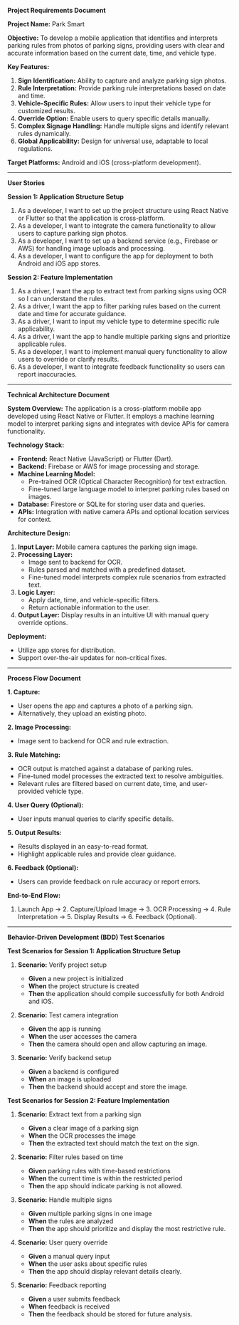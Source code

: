 **Project Requirements Document**

**Project Name:** Park Smart

**Objective:**
To develop a mobile application that identifies and interprets parking rules from photos of parking signs, providing users with clear and accurate information based on the current date, time, and vehicle type.

**Key Features:**

1. **Sign Identification:** Ability to capture and analyze parking sign photos.
2. **Rule Interpretation:** Provide parking rule interpretations based on date and time.
3. **Vehicle-Specific Rules:** Allow users to input their vehicle type for customized results.
4. **Override Option:** Enable users to query specific details manually.
5. **Complex Signage Handling:** Handle multiple signs and identify relevant rules dynamically.
6. **Global Applicability:** Design for universal use, adaptable to local regulations.

**Target Platforms:** Android and iOS (cross-platform development).

---

**User Stories**

**Session 1: Application Structure Setup**

1. As a developer, I want to set up the project structure using React Native or Flutter so that the application is cross-platform.
2. As a developer, I want to integrate the camera functionality to allow users to capture parking sign photos.
3. As a developer, I want to set up a backend service (e.g., Firebase or AWS) for handling image uploads and processing.
4. As a developer, I want to configure the app for deployment to both Android and iOS app stores.

**Session 2: Feature Implementation**

1. As a driver, I want the app to extract text from parking signs using OCR so I can understand the rules.
2. As a driver, I want the app to filter parking rules based on the current date and time for accurate guidance.
3. As a driver, I want to input my vehicle type to determine specific rule applicability.
4. As a driver, I want the app to handle multiple parking signs and prioritize applicable rules.
5. As a developer, I want to implement manual query functionality to allow users to override or clarify results.
6. As a developer, I want to integrate feedback functionality so users can report inaccuracies.

---

**Technical Architecture Document**

**System Overview:**
The application is a cross-platform mobile app developed using React Native or Flutter. It employs a machine learning model to interpret parking signs and integrates with device APIs for camera functionality.

**Technology Stack:**

- **Frontend:** React Native (JavaScript) or Flutter (Dart).
- **Backend:** Firebase or AWS for image processing and storage.
- **Machine Learning Model:**
  - Pre-trained OCR (Optical Character Recognition) for text extraction.
  - Fine-tuned large language model to interpret parking rules based on images.
- **Database:** Firestore or SQLite for storing user data and queries.
- **APIs:** Integration with native camera APIs and optional location services for context.

**Architecture Design:**

1. **Input Layer:** Mobile camera captures the parking sign image.
2. **Processing Layer:**
   - Image sent to backend for OCR.
   - Rules parsed and matched with a predefined dataset.
   - Fine-tuned model interprets complex rule scenarios from extracted text.
3. **Logic Layer:**
   - Apply date, time, and vehicle-specific filters.
   - Return actionable information to the user.
4. **Output Layer:** Display results in an intuitive UI with manual query override options.

**Deployment:**

- Utilize app stores for distribution.
- Support over-the-air updates for non-critical fixes.

---

**Process Flow Document**

**1. Capture:**

- User opens the app and captures a photo of a parking sign.
- Alternatively, they upload an existing photo.

**2. Image Processing:**

- Image sent to backend for OCR and rule extraction.

**3. Rule Matching:**

- OCR output is matched against a database of parking rules.
- Fine-tuned model processes the extracted text to resolve ambiguities.
- Relevant rules are filtered based on current date, time, and user-provided vehicle type.

**4. User Query (Optional):**

- User inputs manual queries to clarify specific details.

**5. Output Results:**

- Results displayed in an easy-to-read format.
- Highlight applicable rules and provide clear guidance.

**6. Feedback (Optional):**

- Users can provide feedback on rule accuracy or report errors.

**End-to-End Flow:**

1. Launch App → 2. Capture/Upload Image → 3. OCR Processing → 4. Rule Interpretation → 5. Display Results → 6. Feedback (Optional).

---

**Behavior-Driven Development (BDD) Test Scenarios**

**Test Scenarios for Session 1: Application Structure Setup**

1. **Scenario:** Verify project setup

   - **Given** a new project is initialized
   - **When** the project structure is created
   - **Then** the application should compile successfully for both Android and iOS.

2. **Scenario:** Test camera integration

   - **Given** the app is running
   - **When** the user accesses the camera
   - **Then** the camera should open and allow capturing an image.

3. **Scenario:** Verify backend setup

   - **Given** a backend is configured
   - **When** an image is uploaded
   - **Then** the backend should accept and store the image.

**Test Scenarios for Session 2: Feature Implementation**

1. **Scenario:** Extract text from a parking sign

   - **Given** a clear image of a parking sign
   - **When** the OCR processes the image
   - **Then** the extracted text should match the text on the sign.

2. **Scenario:** Filter rules based on time

   - **Given** parking rules with time-based restrictions
   - **When** the current time is within the restricted period
   - **Then** the app should indicate parking is not allowed.

3. **Scenario:** Handle multiple signs

   - **Given** multiple parking signs in one image
   - **When** the rules are analyzed
   - **Then** the app should prioritize and display the most restrictive rule.

4. **Scenario:** User query override

   - **Given** a manual query input
   - **When** the user asks about specific rules
   - **Then** the app should display relevant details clearly.

5. **Scenario:** Feedback reporting

   - **Given** a user submits feedback
   - **When** feedback is received
   - **Then** the feedback should be stored for future analysis.


